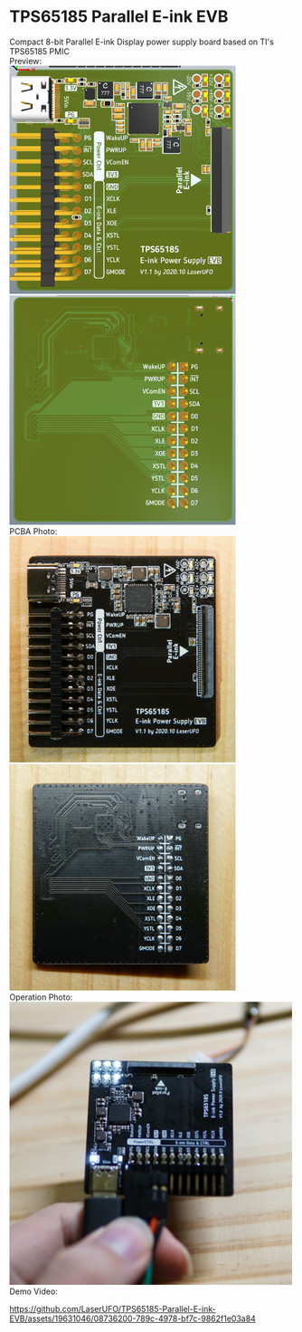# TPS65185 Parallel E-ink EVB  
Compact 8-bit Parallel E-ink Display power supply board based on TI's TPS65185 PMIC  
Preview:  
<img src=".\Picture/top.png" width="400px"><img src=".\Picture/bottom.png" width="400px">  
PCBA Photo:  
<img src=".\Picture/DSC09350.JPG" width="400px"><img src=".\Picture/DSC09358.JPG" width="400px">  
Operation Photo:  
<img src=".\Picture/DSC09329.JPG" width="500px">  
Demo Video:  

https://github.com/LaserUFO/TPS65185-Parallel-E-ink-EVB/assets/19631046/08736200-789c-4978-bf7c-9862f1e03a84

